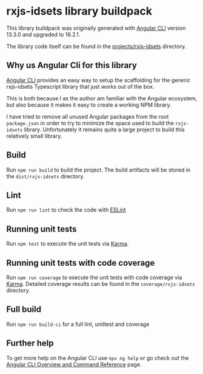 # rxjs-idsets library buildpack

This library buildpack was originally generated with [Angular CLI](https://github.com/angular/angular-cli) version 13.3.0 and upgraded to 16.2.1.

The library code itself can be found in the [projects/rxjs-idsets](projects/rxjs-idsets) directory.

## Why us Angular Cli for this library

[Angular CLI](https://github.com/angular/angular-cli) provides an easy way to setup the scaffolding for the generic rxjs-idsets Typescript library that just works out of the box.

This is both because I as the author am familiar with the Angular ecosystem, but also because it makes it easy to create a working NPM library.

I have tried to remove all unused Angular packages from the root `package.json` in order to try to minimize the space used to build the `rxjs-idsets` library.
Unfortunately it remains quite a large project to build this relatively small library.

## Build

Run `npm run build` to build the project. The build artifacts will be stored in the `dist/rxjs-idsets` directory.

## Lint

Run `npm run lint` to check the code with [ESLint](https://eslint.org/)

## Running unit tests

Run `npm test` to execute the unit tests via [Karma](https://karma-runner.github.io).

## Running unit tests with code coverage

Run `npm run coverage` to execute the unit tests with code coverage via [Karma](https://karma-runner.github.io).
Detailed coverage results can be found in the `coverage/rxjs-idsets` directory.

## Full build

Run `npm run build-ci` for a full lint, unittest and coverage

## Further help

To get more help on the Angular CLI use `npx ng help` or go check out the [Angular CLI Overview and Command Reference](https://angular.io/cli) page.
